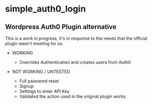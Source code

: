 # simple_auth0_login
## Wordpress Auth0 Plugin alternative


This is a work in progress, it's in response to the needs that the official plugin wasn't meeting for us.

- WORKING
  - Overrides Authentication and creates users from Auth0

- NOT WORKING / UNTESTED
  - Full password reset
  - Signup
  - Settings to enter API Key
  - Validated the action used in the original plugin works
